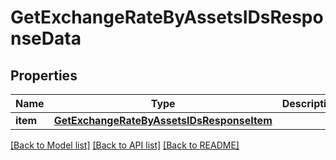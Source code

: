 # GetExchangeRateByAssetsIDsResponseData


## Properties
Name | Type | Description | Notes
------------ | ------------- | ------------- | -------------
**item** | [**GetExchangeRateByAssetsIDsResponseItem**](GetExchangeRateByAssetsIDsResponseItem.md) |  | 

[[Back to Model list]](../README.md#documentation-for-models) [[Back to API list]](../README.md#documentation-for-api-endpoints) [[Back to README]](../README.md)



